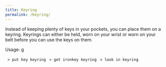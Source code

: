 ```yaml
---
title: Keyring
permalink: /Keyring/
---
```


Instead of keeping plenty of keys in your pockets, you can place them on
a keyring. Keyrings can either be held, worn on your wrist or worn on
your belt before you can use the keys on them.

Usage: <nowiki>g

` > put key keyring`
` > get ironkey keyring`
` > look in keyring`

</pre>